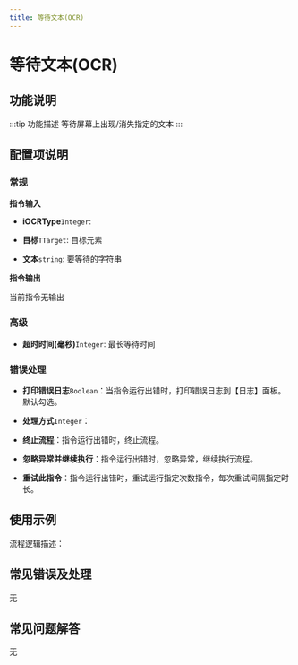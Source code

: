 ```yaml
---
title: 等待文本(OCR)
---
```


# 等待文本(OCR)

## 功能说明

:::tip 功能描述
等待屏幕上出现/消失指定的文本
:::

## 配置项说明

### 常规

**指令输入**

- **iOCRType**`Integer`: 

- **目标**`TTarget`: 目标元素

- **文本**`string`: 要等待的字符串


**指令输出**

当前指令无输出

### 高级

- **超时时间(毫秒)**`Integer`: 最长等待时间

### 错误处理

- **打印错误日志**`Boolean`：当指令运行出错时，打印错误日志到【日志】面板。默认勾选。

- **处理方式**`Integer`：

 - **终止流程**：指令运行出错时，终止流程。

 - **忽略异常并继续执行**：指令运行出错时，忽略异常，继续执行流程。

 - **重试此指令**：指令运行出错时，重试运行指定次数指令，每次重试间隔指定时长。

## 使用示例

流程逻辑描述：

## 常见错误及处理

无

## 常见问题解答

无

